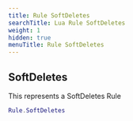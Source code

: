 ```yaml
---
title: Rule SoftDeletes
searchTitle: Lua Rule SoftDeletes
weight: 1
hidden: true
menuTitle: Rule SoftDeletes
---
```

## SoftDeletes

This represents a SoftDeletes Rule
```lua
Rule.SoftDeletes
```